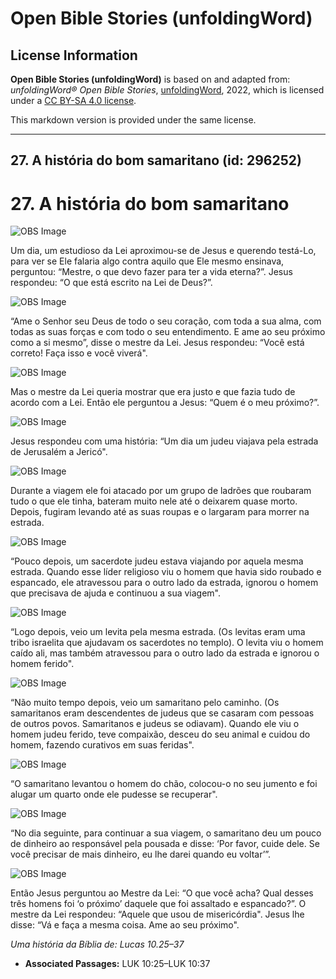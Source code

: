 # Open Bible Stories (unfoldingWord)

## License Information

**Open Bible Stories (unfoldingWord)** is based on and adapted from: _unfoldingWord® Open Bible Stories_, [unfoldingWord](https://unfoldingword.org/utw), 2022, which is licensed under a [CC BY-SA 4.0 license](https://creativecommons.org/licenses/by-sa/4.0/legalcode.en).

This markdown version is provided under the same license.



--------------------------------

## 27. A história do bom samaritano (id: 296252)

27\. A história do bom samaritano
=================================

![OBS Image](https://cdn.door43.org/obs/jpg/360px/obs-en-27-01.jpg)

Um dia, um estudioso da Lei aproximou\-se de Jesus e querendo testá\-Lo, para ver se Ele falaria algo contra aquilo que Ele mesmo ensinava, perguntou: “Mestre, o que devo fazer para ter a vida eterna?”. Jesus respondeu: “O que está escrito na Lei de Deus?”.

![OBS Image](https://cdn.door43.org/obs/jpg/360px/obs-en-27-02.jpg)

“Ame o Senhor seu Deus de todo o seu coração, com toda a sua alma, com todas as suas forças e com todo o seu entendimento. E ame ao seu próximo como a si mesmo”, disse o mestre da Lei. Jesus respondeu: “Você está correto! Faça isso e você viverá".

![OBS Image](https://cdn.door43.org/obs/jpg/360px/obs-en-27-03.jpg)

Mas o mestre da Lei queria mostrar que era justo e que fazia tudo de acordo com a Lei. Então ele perguntou a Jesus: “Quem é o meu próximo?”.

![OBS Image](https://cdn.door43.org/obs/jpg/360px/obs-en-27-04.jpg)

Jesus respondeu com uma história: “Um dia um judeu viajava pela estrada de Jerusalém a Jericó".

![OBS Image](https://cdn.door43.org/obs/jpg/360px/obs-en-27-05.jpg)

Durante a viagem ele foi atacado por um grupo de ladrões que roubaram tudo o que ele tinha, bateram muito nele até o deixarem quase morto. Depois, fugiram levando até as suas roupas e o largaram para morrer na estrada.

![OBS Image](https://cdn.door43.org/obs/jpg/360px/obs-en-27-06.jpg)

“Pouco depois, um sacerdote judeu estava viajando por aquela mesma estrada. Quando esse líder religioso viu o homem que havia sido roubado e espancado, ele atravessou para o outro lado da estrada, ignorou o homem que precisava de ajuda e continuou a sua viagem".

![OBS Image](https://cdn.door43.org/obs/jpg/360px/obs-en-27-07.jpg)

“Logo depois, veio um levita pela mesma estrada. (Os levitas eram uma tribo israelita que ajudavam os sacerdotes no templo). O levita viu o homem caído ali, mas também atravessou para o outro lado da estrada e ignorou o homem ferido".

![OBS Image](https://cdn.door43.org/obs/jpg/360px/obs-en-27-08.jpg)

“Não muito tempo depois, veio um samaritano pelo caminho. (Os samaritanos eram descendentes de judeus que se casaram com pessoas de outros povos. Samaritanos e judeus se odiavam). Quando ele viu o homem judeu ferido, teve compaixão, desceu do seu animal e cuidou do homem, fazendo curativos em suas feridas".

![OBS Image](https://cdn.door43.org/obs/jpg/360px/obs-en-27-09.jpg)

“O samaritano levantou o homem do chão, colocou\-o no seu jumento e foi alugar um quarto onde ele pudesse se recuperar".

![OBS Image](https://cdn.door43.org/obs/jpg/360px/obs-en-27-10.jpg)

“No dia seguinte, para continuar a sua viagem, o samaritano deu um pouco de dinheiro ao responsável pela pousada e disse: ‘Por favor, cuide dele. Se você precisar de mais dinheiro, eu lhe darei quando eu voltar’”.

![OBS Image](https://cdn.door43.org/obs/jpg/360px/obs-en-27-11.jpg)

Então Jesus perguntou ao Mestre da Lei: “O que você acha? Qual desses três homens foi ‘o próximo’ daquele que foi assaltado e espancado?”. O mestre da Lei respondeu: “Aquele que usou de misericórdia". Jesus lhe disse: “Vá e faça a mesma coisa. Ame ao seu próximo".

*Uma história da Bíblia de: Lucas 10\.25–37*

* **Associated Passages:** LUK 10:25–LUK 10:37

